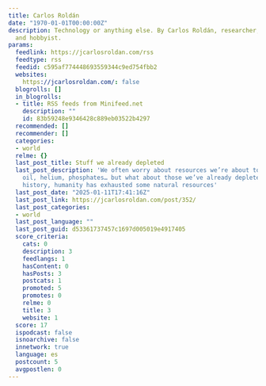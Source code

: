 ```yaml
---
title: Carlos Roldán
date: "1970-01-01T00:00:00Z"
description: Technology or anything else. By Carlos Roldán, researcher, entrepreneur
  and hobbyist.
params:
  feedlink: https://jcarlosroldan.com/rss
  feedtype: rss
  feedid: c595af774448693559344c9ed754fbb2
  websites:
    https://jcarlosroldan.com/: false
  blogrolls: []
  in_blogrolls:
  - title: RSS feeds from Minifeed.net
    description: ""
    id: 83b59248e9346428c889eb03522b4297
  recommended: []
  recommender: []
  categories:
  - world
  relme: {}
  last_post_title: Stuff we already depleted
  last_post_description: 'We often worry about resources we’re about to run out of:
    oil, helium, phosphates… but what about those we’ve already depleted? Throughout
    history, humanity has exhausted some natural resources'
  last_post_date: "2025-01-11T17:41:16Z"
  last_post_link: https://jcarlosroldan.com/post/352/
  last_post_categories:
  - world
  last_post_language: ""
  last_post_guid: d53361737457c1697d005019e4917405
  score_criteria:
    cats: 0
    description: 3
    feedlangs: 1
    hasContent: 0
    hasPosts: 3
    postcats: 1
    promoted: 5
    promotes: 0
    relme: 0
    title: 3
    website: 1
  score: 17
  ispodcast: false
  isnoarchive: false
  innetwork: true
  language: es
  postcount: 5
  avgpostlen: 0
---
```

